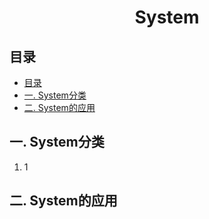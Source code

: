 <h1 align=center>System</h1>

## 目录
- [目录](#目录)
- [一. System分类](#一-system分类)
- [二. System的应用](#二-system的应用)


## 一. System分类

1. 1
   
## 二. System的应用

